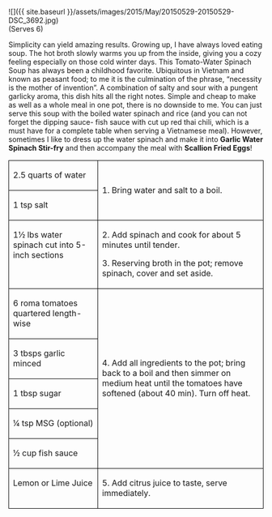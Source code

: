 <span align="center">![]({{ site.baseurl }}/assets/images/2015/May/20150529-20150529-DSC_3692.jpg)<br/>(Serves 6)</span>


Simplicity can yield amazing results. Growing up, I have always loved eating soup. The hot broth slowly warms you up from the inside, giving you a cozy feeling especially on those cold winter days. This Tomato-Water Spinach Soup has always been a childhood favorite. Ubiquitous in Vietnam and known as peasant food; to me it is the culmination of the phrase, “necessity is the mother of invention”. A combination of salty and sour with a pungent garlicky aroma, this dish hits all the right notes. Simple and cheap to make as well as a whole meal in one pot, there is no downside to me. You can just serve this soup with the boiled water spinach and rice (and you can not forget the dipping sauce- fish sauce with cut up red thai chili, which is a must have for a complete table when serving a Vietnamese meal). However, sometimes I like to dress up the water spinach and make it into **Garlic Water Spinach Stir-fry** and then accompany the meal with **Scallion Fried Eggs**!

<table>
 <tr>
  <td width=35% valign=top style='border:solid windowtext 1.0pt;'>
  <p>2.5 quarts of water</p>
  </td>
  <td rowspan=2 style='border:solid windowtext 1.0pt;'>
  <p>1. Bring water and salt to a boil.</p>
  </td>
 </tr>
 <tr>
  <td valign=top style='border:solid windowtext 1.0pt'>
  <p>1 tsp salt</p>
  </td>
 </tr>
 <tr>
  <td valign=top style='border:solid windowtext 1.0pt'>
  <p>1&frac12; lbs water spinach cut into 5-inch sections</p>
  </td>
  <td style='border:solid windowtext 1.0pt'>
  <p>2. Add spinach and cook for about 5 minutes
  until tender.</p>
  <p>3. Reserving broth in the pot; remove
  spinach, cover and set aside. </p>
  </td>
 </tr>
 <tr>
  <td valign=top style='border:solid windowtext 1.0pt'>
  <p>6 roma tomatoes quartered length-wise</p>
  </td>
  <td rowspan=5 style='border:solid windowtext 1.0pt'>
  <p>4. Add all ingredients to the pot; bring back to a boil and then simmer on medium heat until the tomatoes have softened (about 40 min). Turn off heat.</p>
  </td>
 </tr>
 <tr>
  <td valign=top style='border:solid windowtext 1.0pt'>
  <p>3 tbsps garlic minced</p>
  </td>
 </tr>
 <tr>
  <td valign=top style='border:solid windowtext 1.0pt'>
  <p>1 tbsp sugar</p>
  </td>
 </tr>
 <tr>
  <td valign=top style='border:solid windowtext 1.0pt'>
  <p>&frac14; tsp MSG (optional)</p>
  </td>
 </tr>
 <tr>
  <td valign=top style='border:solid windowtext 1.0pt'>
  <p>&frac12; cup fish sauce</p>
  </td>
 </tr>
 <tr>
  <td valign=top style='border:solid windowtext 1.0pt'>
  <p>Lemon or Lime Juice</p>
  </td>
  <td valign=top style='border:solid windowtext 1.0pt'>
  <p>5. Add citrus juice to taste, serve immediately.</p>
  </td>
 </tr>
</table>